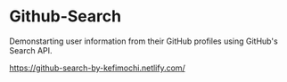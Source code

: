# Github-Search
Demonstarting user information from their GitHub profiles using GitHub's Search API.

https://github-search-by-kefimochi.netlify.com/

